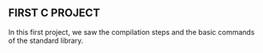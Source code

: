 FIRST C PROJECT
---
In this first project, we saw the compilation steps and the basic commands of the standard library.
